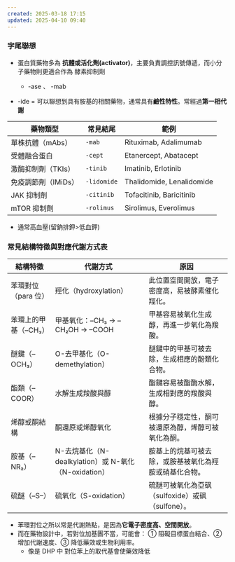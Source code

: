 ```yaml
---
created: 2025-03-18 17:15
updated: 2025-04-10 09:40
---
```

### 字尾聯想
- 蛋白質藥物多為 **抗體或活化劑(activator)**，主要負責調控訊號傳遞，而小分子藥物則更適合作為 酵素抑制劑 
	- -ase 、 -mab

- -ide = 可以聯想到具有胺基的相關藥物，通常具有**鹼性特性**。​常經過**第一相代謝**


| **藥物類型**     | **常見結尾**    | **範例**                    |
| ------------ | ----------- | ------------------------- |
| 單株抗體（mAbs）   | `-mab`      | Rituximab, Adalimumab     |
| 受體融合蛋白       | `-cept`     | Etanercept, Abatacept     |
| 激酶抑制劑（TKIs）  | `-tinib`    | Imatinib, Erlotinib       |
| 免疫調節劑（IMiDs） | `-lidomide` | Thalidomide, Lenalidomide |
| JAK 抑制劑      | `-citinib`  | Tofacitinib, Baricitinib  |
| mTOR 抑制劑     | `-rolimus`  | Sirolimus, Everolimus     |

- 通常高血壓(留鈉排鉀>低血鉀)





### 常見結構特徵與對應代謝方式表

| **結構特徵**     | **代謝方式**                                  | **原因**                           |
| ------------ | ----------------------------------------- | -------------------------------- |
| 苯環對位（para 位） | 羥化（hydroxylation）                         | 此位置空間開放，電子密度高，易被酵素催化羥化。          |
| 苯環上的甲基（–CH₃） | 甲基氧化：–CH₃ → –CH₂OH → –COOH                | 甲基容易被氧化生成醇，再進一步氧化為羧酸。            |
| 醚鍵（–OCH₃）    | O-去甲基化（O-demethylation）                   | 醚鍵中的甲基可被去除，生成相應的酚類化合物。           |
| 酯類（–COOR）    | 水解生成羧酸與醇                                  | 酯鍵容易被酯酶水解，生成相對應的羧酸與醇。            |
| 烯醇或酮結構       | 酮還原或烯醇氧化                                  | 根據分子穩定性，酮可被還原為醇，烯醇可被氧化為酮。        |
| 胺基（–NR₂）     | N-去烷基化（N-dealkylation）或 N-氧化（N-oxidation） | 胺基上的烷基可被去除，或胺基被氧化為羥胺或硝基化合物。      |
| 硫醚（–S–）      | 硫氧化（S-oxidation）                          | 硫醚可被氧化為亞砜（sulfoxide）或砜（sulfone）。 |


- 苯環對位之所以常是代謝熱點，是因為**它電子密度高、空間開放**。
- 而在藥物設計中，若對位加基團不當，可能會： ① 阻礙目標蛋白結合、② 增加代謝速度、③ 降低藥效或生物利用率。
	- 像是 DHP 中 對位苯上的取代基會使藥效降低


